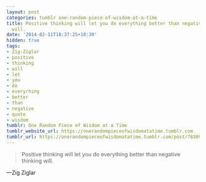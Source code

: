 ```yaml
---
layout: post
categories: tumblr one-random-piece-of-wisdom-at-a-time
title: Positive thinking will let you do everything better than negative thinking
  will.
date: '2014-02-11T18:37:25+10:30'
hidden: true
tags:
- Zig-Ziglar
- positive
- thinking
- will
- let
- you
- do
- everyrhing
- better
- than
- negative
- quote
- wisdom
tumblr: One Random Piece of Wisdom at a Time
tumblr_website_url: https://onerandompieceofwisdomatatime.tumblr.com
tumblr_url: https://onerandompieceofwisdomatatime.tumblr.com/post/76309481874/positive-thinking-will-let-you-do-everything
---
```

> Positive thinking will let you do everything better than negative thinking will.

—Zig Ziglar
